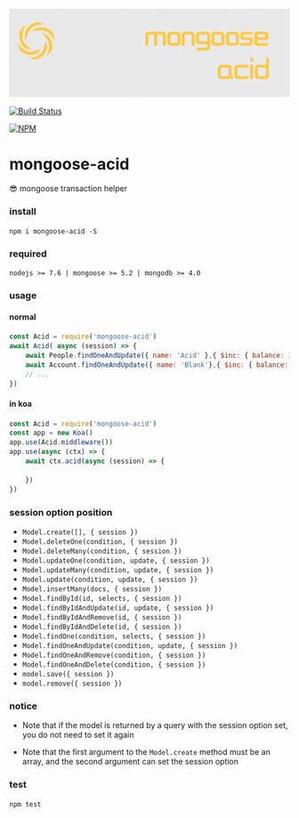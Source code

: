 ![mongoose-acid](art/logo.png)

[![Build Status](https://img.shields.io/travis/ithot-all/mongoose-acid/master.svg?style=flat-square)](https://travis-ci.org/ithot-all/mongoose-acid)

[![NPM](https://nodei.co/npm/mongoose-acid.png?compact=true)](https://npmjs.org/package/mongoose-acid)


# mongoose-acid
:sunglasses: mongoose transaction helper

### install 
```
npm i mongoose-acid -S
``` 

### required

```
nodejs >= 7.6 | mongoose >= 5.2 | mongodb >= 4.0
```

### usage

#### normal
```javascript
const Acid = require('mongoose-acid')
await Acid( async (session) => {
    await People.findOneAndUpdate({ name: 'Acid' },{ $inc: { balance: 30 } },{ session })
    await Account.findOneAndUpdate({ name: 'Blank'},{ $inc: { balance: -30 } },{ session })
    // ... 
})
```
#### in koa
```javascript
const Acid = require('mongoose-acid')
const app = new Koa()
app.use(Acid.middleware())
app.use(async (ctx) => {
    await ctx.acid(async (session) => {
      
    })
})
```

### session option position

- `Model.create([], { session })`
- `Model.deleteOne(condition, { session })`
- `Model.deleteMany(condition, { session })`
- `Model.updateOne(condition, update, { session })`
- `Model.updateMany(condition, update, { session })`
- `Model.update(condition, update, { session })`
- `Model.insertMany(docs, { session })`
- `Model.findById(id, selects, { session })`
- `Model.findByIdAndUpdate(id, update, { session })`
- `Model.findByIdAndRemove(id, { session })`
- `Model.findByIdAndDelete(id, { session })`
- `Model.findOne(condition, selects, { session })`
- `Model.findOneAndUpdate(condition, update, { session })`
- `Model.findOneAndRemove(condition, { session })`
- `Model.findOneAndDelete(condition, { session })`
- `model.save({ session })` 
- `model.remove({ session })`

### notice
- Note that if the model is returned by a query with the session option set, you do not need to set it again

- Note that the first argument to the `Model.create` method must be an array, and the second argument can set the session option

### test

```
npm test
```
